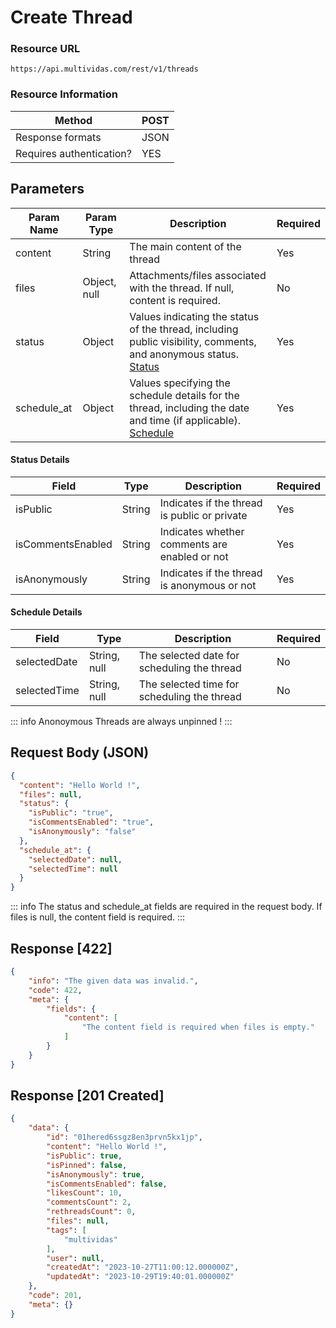 # Create Thread

### Resource URL

`https://api.multividas.com/rest/v1/threads`

### Resource Information

| Method                                | POST  |
|---------------------------------------|-------|
| Response formats                      | JSON  |
| Requires authentication?              | YES   |

## Parameters

| Param Name    | Param Type   | Description                                      | Required |
|---------------|--------------|--------------------------------------------------|----------|
| content       | String       | The main content of the thread                   | Yes      |
| files         | Object, null | Attachments/files associated with the thread. If null, content is required. | No       |
| status        | Object       | Values indicating the status of the thread, including public visibility, comments, and anonymous status. [Status](#status-details) | Yes      |
| schedule_at   | Object       | Values specifying the schedule details for the thread, including the date and time (if applicable). [Schedule](#schedule-details) | Yes      |

#### Status Details

| Field                | Type   | Description                                      | Required |
|----------------------|--------|--------------------------------------------------|----------|
| isPublic             | String | Indicates if the thread is public or private     | Yes      |
| isCommentsEnabled    | String | Indicates whether comments are enabled or not    | Yes      |
| isAnonymously        | String | Indicates if the thread is anonymous or not      | Yes      |

#### Schedule Details

| Field          | Type   | Description                                               | Required |
|----------------|--------|-----------------------------------------------------------|----------|
| selectedDate   | String, null    | The selected date for scheduling the thread      | No       |
| selectedTime   | String, null    | The selected time for scheduling the thread      | No       |

::: info
Anonoymous Threads are always unpinned !
:::

## Request Body (JSON)

```json
{
  "content": "Hello World !",
  "files": null,
  "status": {
    "isPublic": "true",
    "isCommentsEnabled": "true",
    "isAnonymously": "false"
  },
  "schedule_at": {
    "selectedDate": null,
    "selectedTime": null
  }
}
```

::: info
The status and schedule_at fields are required in the request body. If files is null, the content field is required.
:::

## Response [422]

```json
{
    "info": "The given data was invalid.",
    "code": 422,
    "meta": {
        "fields": {
            "content": [
                "The content field is required when files is empty."
            ]
        }
    }
}
```

## Response [201 Created]

```json
{
    "data": {
        "id": "01hered6ssgz8en3prvn5kx1jp",
        "content": "Hello World !",
        "isPublic": true,
        "isPinned": false,
        "isAnonymously": true,
        "isCommentsEnabled": false,
        "likesCount": 10,
        "commentsCount": 2,
        "rethreadsCount": 0,
        "files": null,
        "tags": [
            "multividas"
        ],
        "user": null,
        "createdAt": "2023-10-27T11:00:12.000000Z",
        "updatedAt": "2023-10-29T19:40:01.000000Z"
    },
    "code": 201,
    "meta": {}
}
```
